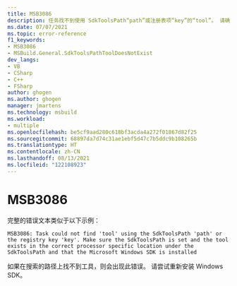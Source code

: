 ```yaml
---
title: MSB3086
description: 任务找不到使用 SdkToolsPath“path”或注册表项“key”的“tool”。 请确保已设置 SdkToolsPath，并且该工具位于 SdkToolsPath 下正确的处理器特定位置，并且已安装 Microsoft Windows SDK
ms.date: 07/07/2021
ms.topic: error-reference
f1_keywords:
- MSB3086
- MSBuild.General.SdkToolsPathToolDoesNotExist
dev_langs:
- VB
- CSharp
- C++
- FSharp
author: ghogen
ms.author: ghogen
manager: jmartens
ms.technology: msbuild
ms.workload:
- multiple
ms.openlocfilehash: be5cf9aad280c618bf3acda4a272f01867d82f25
ms.sourcegitcommit: 68897da7d74c31ae1ebf5d47c7b5ddc9b108265b
ms.translationtype: HT
ms.contentlocale: zh-CN
ms.lasthandoff: 08/13/2021
ms.locfileid: "122108923"
---
```

# <a name="msb3086"></a>MSB3086

完整的错误文本类似于以下示例：

```output
MSB3086: Task could not find 'tool' using the SdkToolsPath 'path' or the registry key 'key'. Make sure the SdkToolsPath is set and the tool exists in the correct processor specific location under the SdkToolsPath and that the Microsoft Windows SDK is installed
```

如果在搜索的路径上找不到工具，则会出现此错误。 请尝试重新安装 Windows SDK。
